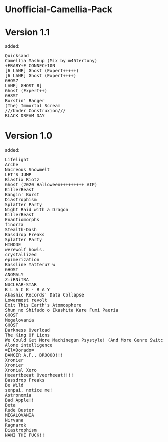 # Unofficial-Camellia-Pack
# Version 1.1
added:
<pre>
Quicksand                                                               uploaded by      scrappy
Camellia Mashup (Mix by m45tertony)                                     uploaded by      ashleyriott
+ERABY+E CONNEC+10N                                                     uploaded by      jonathanrune
[6 LANE] Ghost (Expert+++++)                                            uploaded by      dankruptmemer
[6 LANE] Ghost (Expert++++)                                             uploaded by      dankruptmemer
GHOS7                                                                   uploaded by      dankruptmemer
LANE] GHOST 8]                                                          uploaded by      dankruptmemer
Ghost (Expert++)                                                        uploaded by      dankruptmemer
GH8ST                                                                   uploaded by      dankruptmemer
Burstin' Banger                                                         uploaded by      miitchel
(The) Immortal Scream                                                   uploaded by      deleteeldiablo
///Under Construxion///                                                 uploaded by      astrella_
BLACK DREAM DAY                                                         uploaded by      uninstaller
</pre>
# Version 1.0
added:
<pre>
Lifelight                                                               uploaded by      aeroluna
Arche                                                                   uploaded by      depito
Nacreous Snowmelt                                                       uploaded by      umbranox
LET'S JUMP                                                              uploaded by      khenab
Blastix Riotz                                                           uploaded by      cerret
Ghost (2020 Halloween+++++++++ VIP)                                     uploaded by      bpgeorge369
KillerBeast                                                             uploaded by      puds
Bangin' Burst                                                           uploaded by      light ai
Diastrophism                                                            uploaded by      nuketime
Splatter Party                                                          uploaded by      skeelie
Night Raid with a Dragon                                                uploaded by      skeelie
KillerBeast                                                             uploaded by      nomuffn
Enantiomorphs                                                           uploaded by      umbranox
finorza                                                                 uploaded by      kikis
Stealth-Dash                                                            uploaded by      umbranox
Bassdrop Freaks                                                         uploaded by      krydar
Splatter Party                                                          uploaded by      eop glacier
HINODE                                                                  uploaded by      cerret
werewolf howls.                                                         uploaded by      de125
crystallized                                                            uploaded by      nomuffn
epimerization                                                           uploaded by      fern
Bassline Yatteru? w                                                     uploaded by      uninstaller
GHOST                                                                   uploaded by      qqrz997
ANOMALY                                                                 uploaded by      fraies
Z:iRNiTRA                                                               uploaded by      de125
NUCLEAR-STAR                                                            uploaded by      hexagonial
B L A C K - R A Y                                                       uploaded by      iraky
Akashic Records' Data Collapse                                          uploaded by      fraies
Lowermost revolt                                                        uploaded by      de125
Exit This Earth's Atomosphere                                           uploaded by      umbranox
Shun no Shifudo o Ikashita Kare Fumi Paeria                             uploaded by      nuketime
GHOST                                                                   uploaded by      dankruptmemer
Megalovania                                                             uploaded by      kolezan
GHOST                                                                   uploaded by      dankruptmemer
Darkness Overload                                                       uploaded by      zilianthegreat
The King Of Lions                                                       uploaded by      scrappy
We Could Get More Machinegun Psystyle! (And More Genre Switches)        uploaded by      de125
Alone intelligence                                                      uploaded by      shrado
=El=Dorado=                                                             uploaded by      shappy
BANGER A.F., BROOOO!!!                                                  uploaded by      abcbadq
Xronier                                                                 uploaded by      sobas
Xronier                                                                 uploaded by      nomuffn
Xronial Xero                                                            uploaded by      foxyboi
Heeartbeeat Oveerheeat!!!!                                              uploaded by      rogdude
Bassdrop Freaks                                                         uploaded by      nomuffn
Be Wild                                                                 uploaded by      dankruptmemer
senpai, notice me!                                                      uploaded by      amanatsu
Astronomia                                                              uploaded by      that_narwhal
Bad Apple!!                                                             uploaded by      light ai
Beta                                                                    uploaded by      kuurama_
Rude Buster                                                             uploaded by      xhera
MEGALOVANIA                                                             uploaded by      qqrz997
Nirvana                                                                 uploaded by      depito
Ragnarok                                                                uploaded by      jonathanrune
Diastrophism                                                            uploaded by      jez
NANI THE FUCK!!                                                         uploaded by      hoppaw
</pre>
